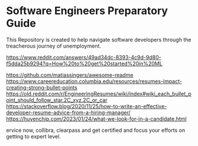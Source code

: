# Software Engineers Preparatory Guide
This Repository is created to help navigate software developers through the treacherous journey of unemployment.

https://www.reddit.com/answers/49ad34dc-8393-4c9d-9d80-f5dda25b9294?q=How%20to%20get%20started%20in%20ML

https://github.com/matiassingers/awesome-readme
https://www.careereducation.columbia.edu/resources/resumes-impact-creating-strong-bullet-points
https://old.reddit.com/r/EngineeringResumes/wiki/index#wiki_each_bullet_point_should_follow_star.2C_xyz.2C_or_car
https://stackoverflow.blog/2020/11/25/how-to-write-an-effective-developer-resume-advice-from-a-hiring-manager/
https://huyenchip.com/2023/01/24/what-we-look-for-in-a-candidate.html

ervice now, collibra, clearpass and get certified and focus your efforts on getting to expert level.
